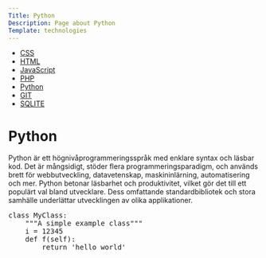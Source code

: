 ```yaml
---
Title: Python
Description: Page about Python
Template: technologies
---
```


<div class="grid-container">
      <ul>
            <li><a href="css">CSS</a></li>
            <li><a href="html">HTML</a></li>
            <li><a href="javascript">JavaScript</a></li>
            <li><a href="php">PHP</a></li>
            <li><a href="python">Python</a></li>
            <li><a href="git">GIT</a></li>
            <li><a href="sqlite">SQLITE</a></li>
        </ul>
        <div>
        <body>
        <h1>Python</h1>
    <p> 
                
Python är ett högnivåprogrammeringsspråk med enklare syntax och läsbar kod. Det är mångsidigt, stöder flera programmeringsparadigm, och används brett för webbutveckling, datavetenskap, maskininlärning, automatisering och mer. Python betonar läsbarhet och produktivitet, vilket gör det till ett populärt val bland utvecklare. Dess omfattande standardbibliotek och stora samhälle underlättar utvecklingen av olika applikationer.
            </p>
<pre class="python">
class MyClass:
    """A simple example class"""
    i = 12345
    def f(self):
        return 'hello world'
</pre>
</div>

 <h5></h5>
 </body>
    </div>
</div>